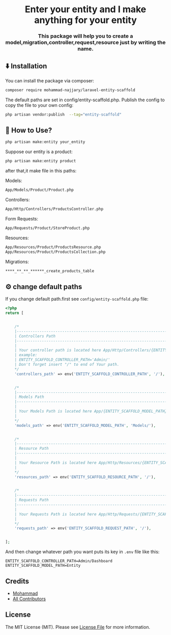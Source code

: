 <h1 align="center">
    Enter your entity and I make anything for your entity

</h1>


<h3 align="center">
This package will help you to create a model,migration,controller,request,resource just by writing the name.

</h3>



## <g-emoji class="g-emoji" alias="arrow_down" fallback-src="https://github.githubassets.com/images/icons/emoji/unicode/2b07.png">⬇️</g-emoji> Installation 

You can install the package via composer:

```bash
composer require mohammad-najjary/laravel-entity-scaffold
```

The default paths are set in config/entity-scaffold.php. Publish the config to copy the file to your own config:

```bash
php artisan vendor:publish  --tag="entity-scaffold"
```
## <g-emoji class="g-emoji" alias="gem" fallback-src="https://github.githubassets.com/images/icons/emoji/unicode/1f48e.png">💎</g-emoji> How to Use?


```bash
php artisan make:entity your_entity
```
Suppose our entity is a product:

```bash
php artisan make:entity product
```
after that,it make file in this paths:

Models:
```bash
App/Models/Product/Product.php
```
Controllers:
```bash
App/Http/Controllers/ProductsController.php
```
Form Requests:
```bash
App/Requests/Product/StoreProduct.php
```
Resources:
```bash
App/Resources/Product/ProductsResource.php
App/Resources/Product/ProductsCollection.php
```
Migrations:
```bash
****_**_**_******_create_products_table
```

## <g-emoji class="g-emoji" alias="gear" fallback-src="https://github.githubassets.com/images/icons/emoji/unicode/2669.png">⚙️</g-emoji> change default paths
If you change default path.first see `config/entity-scaffold.php` file:
```php
<?php
return [


    /*
    |--------------------------------------------------------------------------
    | Controllers Path
    |--------------------------------------------------------------------------
    |
    | Your controller path is located here App/Http/Controllers/{ENTITY_SCAFFOLD_CONTROLLER_PATH}
    | example:
    | ENTITY_SCAFFOLD_CONTROLLER_PATH='Admin/'
    | Don't forget insert "/" to end of Your path.
    */
    'controllers_path' => env('ENTITY_SCAFFOLD_CONTROLLER_PATH', '/'),


    /*
    |--------------------------------------------------------------------------
    | Models Path
    |--------------------------------------------------------------------------
    |
    | Your Models Path is located here App/{ENTITY_SCAFFOLD_MODEL_PATH}
    |
    */
    'models_path' => env('ENTITY_SCAFFOLD_MODEL_PATH', 'Models/'),


    /*
    |--------------------------------------------------------------------------
    | Resource Path
    |--------------------------------------------------------------------------
    |
    | Your Resource Path is located here App/Http/Resources/{ENTITY_SCAFFOLD_RESOURCE_PATH}
    |
    */
    'resources_path' => env('ENTITY_SCAFFOLD_RESOURCE_PATH', '/'),


    /*
    |--------------------------------------------------------------------------
    | Requests Path
    |--------------------------------------------------------------------------
    |
    | Your Requests Path is located here App/Http/Requests/{ENTITY_SCAFFOLD_REQUEST_PATH}
    |
    */
    'requests_path' => env('ENTITY_SCAFFOLD_REQUEST_PATH', '/'),


];

```
And then change whatever path you want puts its key in  `.env` ‍‍‍file like this:

```dotenv
ENTITY_SCAFFOLD_CONTROLLER_PATH=Admin/Dashboard
ENTITY_SCAFFOLD_MODEL_PATH=Entity
```
## Credits

- [Mohammad](https://github.com/mohammad-najjary)
- [All Contributors](../../contributors)

## License

The MIT License (MIT). Please see [License File](LICENSE.md) for more information.

